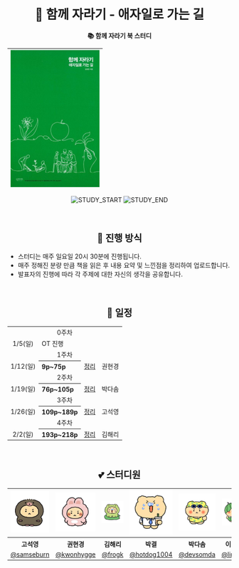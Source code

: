 <div align="center">

# 🌱 함께 자라기 - 애자일로 가는 길
**📚 함께 자라기 북 스터디**

| <img src="/assets/growing-up-together.jpg" width="200px" /> |
| ------------------------------------------------------ |

![STUDY_START](https://img.shields.io/badge/START-2025--01--05-blue)
![STUDY_END](https://img.shields.io/badge/END-2025--02--02-blue)


<br />

## 📌 진행 방식 
<div align="left">

- 스터디는 매주 일요일 20시 30분에 진행됩니다.
- 매주 정해진 분량 만큼 책을 읽은 후 내용 요약 및 느낀점을 정리하여 업로드합니다.
- 발표자의 진행에 따라 각 주제에 대한 자신의 생각을 공유합니다. 
  
</div>

<br />


## 📅 일정

<table>
<tbody>
<tr>
<td align="center" colspan="4">0주차</td>
</tr>
<tr>
<td align="center">1/5(일)</td>
<td colspan="3">OT 진행</td>
</tr>
<tr>
<td align="center" colspan="5">1주차</td>
</tr>
<tr>
<td align="center">1/12(일)</td>
<th align="left">9p~75p</th>
<td><a href="https://github.com/deep-dive-everything/growing-up-together/tree/main/1%EC%A3%BC%EC%B0%A8">정리</a></td>
<td>권현경</td>
</tr>
<tr>
<td align="center" colspan="5">2주차</td>
</tr>
<tr>
<td align="center">1/19(일)</td>
<th align="left">76p~105p</th>
<td><a href="https://github.com/deep-dive-everything/growing-up-together/tree/main/2%EC%A3%BC%EC%B0%A8">정리</a></td>
<td>박다솜</td>
</tr>
<tr>
<td align="center" colspan="5">3주차</td>
</tr>
<tr>
<td align="center">1/26(일)</td>
<th align="left">109p~189p</th>
<td><a href="https://github.com/deep-dive-everything/growing-up-together/tree/main/3%EC%A3%BC%EC%B0%A8">정리</a></td>
<td>고석영</td>
</tr>
<tr>
<td align="center" colspan="5">4주차</td>
</tr>
<tr>
<td align="center">2/2(일)</td>
<th align="left">193p~218p</th>
<td><a href="https://github.com/deep-dive-everything/growing-up-together/tree/main/4%EC%A3%BC%EC%B0%A8">정리</a></td>
<td>김해리</td>
</tr>
</tbody>
</table>

<br />


## 💕 스터디원 

<table>
<tbody>
<tr>
<td align="center"><img src="./assets/도치망곰.png" width="120" /></td>
<td align="center"><img src="./assets/토끼망곰.png" width="120" /></td>
<td align="center"><img src="./assets/개굴망곰.jpg" width="120" /></td>
<td align="center"><img src="./assets/회사원망곰.png" width="120" /></td>
<td align="center"><img src="./assets/수영망곰.jpg" width="120" /></td>
<td align="center"><img src="./assets/수박망곰.jpg" width="120" /></td>
</tr>
<tr>
<th align="center">고석영</th>
<th align="center">권현경</th>
<th align="center">김해리</th>
<th align="center">박결</th>
<th align="center">박다솜</th>
<th align="center">이여진</th>
</tr>
<tr>
<td align="center" width="120"><a href="https://github.com/samseburn">@samseburn</a></td>
<td align="center" width="120"><a href="https://github.com/kwonhygge">@kwonhygge</a></td>
<td align="center" width="120"><a href="https://github.com/frogk">@frogk</a></td>
<td align="center" width="120"><a href="https://github.com/hotdog1004">@hotdog1004</a></td>
<td align="center" width="120"><a href="https://github.com/devsomda">@devsomda</a></td>
<td align="center" width="120"><a href="https://github.com/limejin">@limejin</a></td>
</tr>
</tbody>
</table>

</div>
